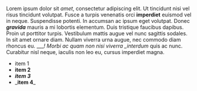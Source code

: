 Lorem ipsum dolor sit _amet_, consectetur adipiscing elit. Ut tincidunt nisi vel risus tincidunt volutpat. 
Fusce a turpis venenatis orci __imperdiet__ euismod vel in neque. Suspendisse potenti. 
In accumsan ac ipsum eget volutpat. Donec ___gravida___ mauris a mi lobortis elementum. 
Duis tristique faucibus dapibus. Proin ut porttitor turpis. Vestibulum mattis augue vel nunc sagittis sodales. 
In sit amet ornare diam. Nullam viverra urna augue, nec commodo diam rhoncus eu. ____! 
Morbi ac quam non nisi viverra \_interdum_ quis ac nunc. Curabitur nisl neque, iaculis non leo eu, 
cursus imperdiet magna.

 - item 1
 - __item 2__
 - ___item 3___
 - \___item 4__\_
 